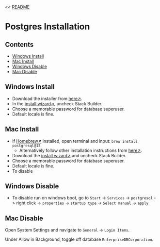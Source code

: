 << [README](./README.md)

# Postgres Installation

## Contents
- [Windows Install](#windows-install)
- [Mac Install ](#mac-install)
- [Windows Disable](#windows-disable)
- [Mac Disable](#mac-disable)

## Windows Install
- Download the installer from [here↗️](https://www.postgresql.org/download/).
- In the [install wizard↗️](https://www.enterprisedb.com/downloads/postgres-postgresql-downloads), uncheck Stack Builder.
- Choose a memorable password for database superuser.
- Default locale is fine.

## Mac Install
- If [Homebrew↗️](https://brew.sh) installed, open terminal and input: `brew install postgresql@15`
   - Alternatively follow other installation instructions from [here↗️](https://www.postgresql.org/download/macosx/).
- Download the [install wizard↗️](https://www.enterprisedb.com/downloads/postgres-postgresql-downloads)
and uncheck Stack Builder.
- Choose a memorable password for database superuser.
- Default locale is fine.
- To disable

## Windows Disable
- To disable run on windows boot, go to `Start` -> `Services` -> `postgresql` -> right click -> `properties` -> `startup type` -> `Select manual` -> `apply`

## Mac Disable
Open System Settings and navigate to `General` -> `Login Items`.

Under Allow in Background, toggle off database `EnterpriseDBCorporation`.